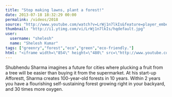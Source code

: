 ```yaml
---
title: "Stop making lawns, plant a forest!"
date: 2013-07-18 18:32:29 00:00
permalink: /videos/2018
source: "http://www.youtube.com/watch?v=LrWj1n7lkIs&feature=player_embedded#at=389"
thumbnail: "http://i1.ytimg.com/vi/LrWj1n7lkIs/hqdefault.jpg"
user:
  username: "shelesh"
  name: "Shelesh Kumar"
tags: ["greenry","forest","eco","green","eco-friendly."]
html: "<iframe width=\"854\" height=\"480\" src=\"http://www.youtube.com/embed/LrWj1n7lkIs?wmode=transparent&feature=oembed\" frameborder=\"0\" allowfullscreen></iframe>"
---
```


Shubhendu Sharma imagines a future for cities where plucking a fruit from a tree will be easier than buying it from the supermarket. At his start-up Afforestt, Sharma creates 100-year-old forests in 10 years. Within 2 years you have a flourishing self-sustaining forest growing right in your backyard, and 30 times more oxygen.